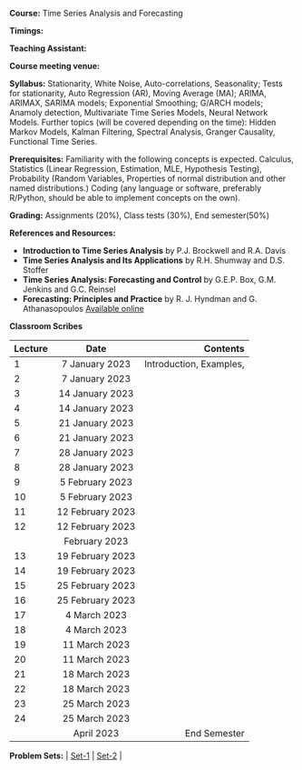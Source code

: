 **Course:** Time Series Analysis and Forecasting

**Timings:** 

**Teaching Assistant:** 

**Course meeting venue:** 

**Syllabus:**  Stationarity, White Noise, Auto-correlations, Seasonality; Tests for stationarity, Auto Regression (AR), Moving Average (MA); ARIMA, ARIMAX, SARIMA models; Exponential Smoothing; G/ARCH models; Anamoly detection, Multivariate Time Series Models, Neural Network Models.
Further topics (will be covered depending on the time): Hidden Markov Models, Kalman Filtering, Spectral Analysis, Granger Causality, Functional Time Series.



**Prerequisites:** Familiarity with the following concepts is expected. Calculus, Statistics (Linear Regression, Estimation, MLE, Hypothesis Testing), Probability (Random Variables, Properties of normal distribution and other named distributions.) Coding (any language or software, preferably R/Python, should be able to implement concepts on the own).

**Grading:** Assignments (20%), Class tests (30%), End semester(50%)

**References and Resources:**

-  **Introduction to Time Series Analysis** by P.J. Brockwell and R.A. Davis
-  **Time Series Analysis and Its Applications** by R.H. Shumway and D.S. Stoffer
-  **Time Series Analysis: Forecasting and Control** by G.E.P. Box, G.M. Jenkins and G.C. Reinsel
-  **Forecasting: Principles and Practice** by R. J. Hyndman and G. Athanasopoulos [Available online](https://otexts.com/fpp3/)


**Classroom Scribes**


| Lecture   | Date   | Contents     |
| :------------- | :----------: | -----------: |
| 1|  7 January 2023  | Introduction, Examples,  |
| 2| 7 January 2023|   |
| 3|  14 January 2023  |  |
| 4| 14 January 2023 |  |
| 5|  21 January 2023  |   |
| 6| 21 January 2023 |   |
| 7|  28 January 2023  |  |
| 8| 28 January 2023 |   |
| 9|  5 February 2023  |  |
| 10|5 February 2023 |   |
| 11| 12  February 2023  |  |
| 12| 12 February 2023 |   |
| |   February 2023  |  |
| 13| 19  February 2023  |  |
| 14| 19 February 2023 |   |
| 15| 25  February 2023  |  |
| 16| 25 February 2023 |   |
| 17|  4 March 2023  |  |
| 18| 4 March 2023 |    |
| 19|  11 March 2023  |  |
| 20| 11 March 2023 |   |
| 21|  18 March 2023  |  |
| 22| 18 March 2023 |   |
| 23|  25 March 2023  |  |
| 24| 25 March 2023 |  |
|   | April 2023 | End Semester |

**Problem Sets:** | [Set-1]() | [Set-2]() | 
